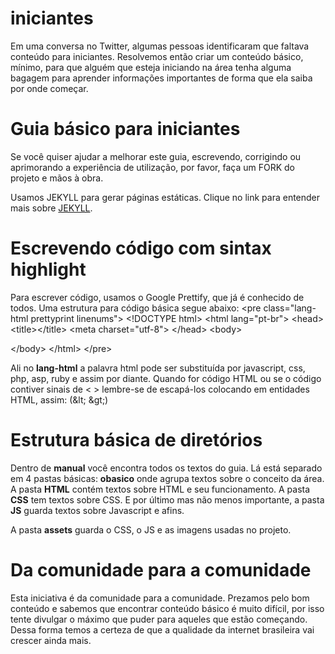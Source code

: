 iniciantes
==========

Em uma conversa no Twitter, algumas pessoas identificaram que faltava conteúdo para iniciantes. Resolvemos então criar um conteúdo básico, mínimo, para que alguém que esteja iniciando na área tenha alguma bagagem para aprender informações importantes de forma que ela saiba por onde começar.

Guia básico para iniciantes
==========
Se você quiser ajudar a melhorar este guia, escrevendo, corrigindo ou aprimorando a experiência de utilização, por favor, faça um FORK do projeto e mãos à obra.

Usamos JEKYLL para gerar páginas estáticas. Clique no link para entender mais sobre <a href="http://jekyllrb.com">JEKYLL</a>.

Escrevendo código com sintax highlight
==========
Para escrever código, usamos o Google Prettify, que já é conhecido de todos. Uma estrutura para código básica segue abaixo:
&lt;pre class="lang-html prettyprint linenums"&gt;
&lt;!DOCTYPE html&gt;
&lt;html lang=&quot;pt-br&quot;&gt;
&lt;head&gt;
	&lt;title&gt;&lt;/title&gt;
	&lt;meta charset=&quot;utf-8&quot;&gt;
&lt;/head&gt;
&lt;body&gt;

&lt;/body&gt;
&lt;/html&gt;
&lt;/pre&gt;

Ali no <strong>lang-html</strong> a palavra html pode ser substituída por javascript, css, php, asp, ruby e assim por diante. Quando for código HTML ou se o código contiver sinais de &lt; &gt; lembre-se de escapá-los colocando em entidades HTML, assim: (&amp;lt; &amp;gt;)

Estrutura básica de diretórios
==========
Dentro de <strong>manual</strong> você encontra todos os textos do guia. Lá está separado em 4 pastas básicas: <strong>obasico</strong> onde agrupa textos sobre o conceito da área. A pasta <strong>HTML</strong> contém textos sobre HTML e seu funcionamento. A pasta <strong>CSS</strong> tem textos sobre CSS. E por último mas não menos importante, a pasta <strong>JS</strong> guarda textos sobre Javascript e afins.

A pasta <strong>assets</strong> guarda o CSS, o JS e as imagens usadas no projeto.

Da comunidade para a comunidade
==========
Esta iniciativa é da comunidade para a comunidade. Prezamos pelo bom conteúdo e sabemos que encontrar conteúdo básico é muito difícil, por isso tente divulgar o máximo que puder para aqueles que estão começando. Dessa forma temos a certeza de que a qualidade da internet brasileira vai crescer ainda mais.
